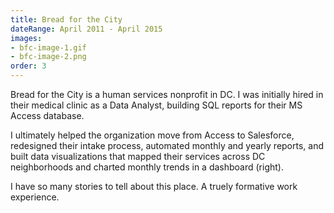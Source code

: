 ```yaml
---
title: Bread for the City
dateRange: April 2011 - April 2015
images:
- bfc-image-1.gif
- bfc-image-2.png
order: 3
---
```


Bread for the City is a human services nonprofit in DC. I was initially hired in their medical clinic as a Data Analyst, building SQL reports for their MS Access database.

I ultimately helped the organization move from Access to Salesforce, redesigned their intake process, automated monthly and yearly reports, and built data visualizations that mapped their services across DC neighborhoods and charted monthly trends in a dashboard (right).

I have so many stories to tell about this place. A truely formative work experience.
